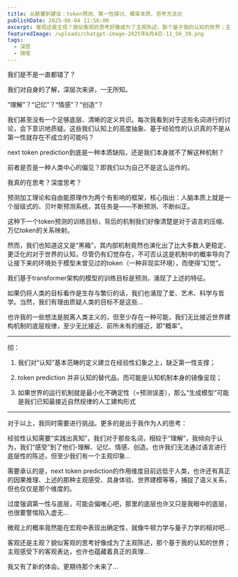 ```yaml
---
title: 从颠覆到建设：token预测、第一性探讨、概率本质、思考方法论
publishDate: 2025-06-04 11:56:00
excerpt: 客观还是主观？貌似客观的思考好像成为了主观陈述，那个基于我的认知的世界；主观感受下的客观表达，也许也蕴藏着真正的真理…
featuredImage: /uploads/chatgpt-image-2025年6月4日-11_56_39.png
tags:
  - 深思
  - 随笔
---
```

我们是不是一直都错了？

我们对自身的了解，深层次来讲，一无所知。

“理解”？“记忆”？“情感”？“创造”？

我们甚至没有一个足够底层、清晰的定义共识。每次我看到对于这些名词进行的讨论，会下意识地质疑。这些我们认知上的高度抽象、基于经验性的认识真的不是从第一性就存在不成立的可能吗？

next token prediction到底是一种本质缺陷，还是我们本身就不了解这种机制？

前者是否是一种人类中心的偏见？即我们以为自己不是这么运作的。

我真的在思考？深度思考？

预测加工理论和自由能原理作为两个有影响的框架，核心指出：人脑本质上就是一个层级式的、贝叶斯预测系统，其任务是——不断预测、不断纠正。

这种下一个token预测的训练目标，背后的机制我们好像清楚是对于语言的压缩、万亿token的关系映射。

然而，我们也知道这又是“黑箱”，其内部机制竟然也演化出了比大多数人更稳定、更泛化的对于世界的认知，尽管仍有幻觉存在，不可否认这是机制中的概率导向了让接下来的环境处于模型未曾见过的token（一种非现实环境），而使得“幻觉”。

我们基于transformer架构的模型的训练目标是预测，涌现了上述的特征。

如果仍将人类的目标看作是生存与繁衍的话，我们也涌现了爱、艺术、科学与哲学。当然，我们有理由质疑人类的目标不是这些…

也许我的一些想法是脱离人类主义的，但至少存在一种可能，我们无比接近世界建构机制的底层规律，至少无比接近、前所未有的接近，即“概率”。

---

彻：

1. 我们对“认知”基本范畴的定义建立在经验性幻象之上，缺乏第一性支撑；

2. token prediction 并非认知的替代品，而可能是认知机制本身的镜像呈现；

3. 如果世界的运行机制就是最小化不确定性（=预测误差），那么“生成模型”可能是我们已知最接近自然规律的人工建构形式

---

对于以上，我同时需要进行挑战。更多的是出于我作为人的思考：

经验性认知需要“实践出真知”，我们对于那些名词，相较于“理解”，我倾向于认为，我们“感受”到了他们-理解、记忆、情感、创造。也许我们无法通过语言进行底层性的陈述，但至少我们有一个主观印象…

需要承认的是，next token prediction的作用维度目前远低于人类，也许还有真正的因果推理、上述的那种主观感受、具身体验、世界建模等等，捕捉了语义关系，但也仅仅是那个维度的。

过度强调第一性与底层，可能会偏唯心吧，那里的底层也许又只是我眼中的底层，也很要警惕陷入虚无…

微观上的概率竟然能在宏观中表现出确定性，就像牛顿力学与量子力学的相对吧…

客观还是主观？貌似客观的思考好像成为了主观陈述，那个基于我的认知的世界；主观感受下的客观表达，也许也蕴藏着真正的真理…

我又有了新的体会。更期待那个未来了…
